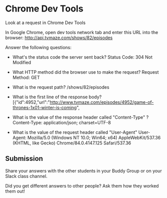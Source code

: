 # Chrome Dev Tools

Look at a request in Chrome Dev Tools

In Google Chrome, open dev tools network tab and enter this URL into the browser: http://api.tvmaze.com/shows/82/episodes

Answer the following questions:

- What's the status code the server sent back?
  Status Code: 304 Not Modified

- What HTTP method did the browser use to make the request?
  Request Method: GET

- What is the request path?
  /shows/82/episodes

* What is the first line of the response body?
  [{"id":4952,"url":"http://www.tvmaze.com/episodes/4952/game-of-thrones-1x01-winter-is-coming",

- What is the value of the response header called "Content-Type" ?
  Content-Type: application/json; charset=UTF-8

- What is the value of the request header called "User-Agent"
  User-Agent: Mozilla/5.0 (Windows NT 10.0; Win64; x64) AppleWebKit/537.36 (KHTML, like Gecko) Chrome/84.0.4147.125 Safari/537.36

## Submission

Share your answers with the other students in your Buddy Group or on your Slack class channel.

Did you get different answers to other people? Ask them how they worked them out!
